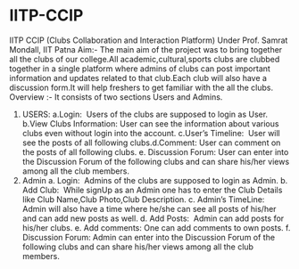 # IITP-CCIP


IITP CCIP
(Clubs Collaboration and Interaction Platform)
Under Prof. Samrat Mondall, IIT Patna
Aim:-
The main aim of the project was to bring together all the clubs of our
college.All academic,cultural,sports clubs are clubbed together in a single
platform where admins of clubs can post important information and updates
related to that club.Each club will also have a discussion form.It will help
freshers to get familiar with the all the clubs.
Overview :-
It consists of two sections Users and Admins.
1. USERS:
a.Login: ​ Users of the clubs are supposed to login as User.
b.View Clubs Information:​ User can see the information about
various clubs even without login into the account.
c.User’s Timeline: ​ User will see the posts of all following clubs.d.Comment:​ User can comment on the posts of all following clubs.
e. Discussion Forum:​ User can enter into the Discussion Forum
of the following clubs and can share his/her views among all the
club members.
2. Admin
a. Login: ​ Admins of the clubs are supposed to login as Admin.
b. Add Club: ​ While signUp as an Admin one has to enter the
Club Details like Club Name,Club Photo,Club Description.
c. Admin’s TimeLine: ​ Admin will also have a time where
he/she can see all posts of his/her and can add new posts as
well.
d. Add Posts: ​ Admin can add posts for his/her clubs.
e. Add comments:​ One can add comments to own posts.
f. Discussion Forum:​ Admin can enter into the Discussion
Forum of the following clubs and can share his/her views
among all the club members.
